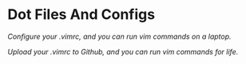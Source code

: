 # Dot Files And Configs

*Configure your .vimrc, and you can run vim commands on a laptop.*

*Upload your .vimrc to Github, and you can run vim commands for life.*
